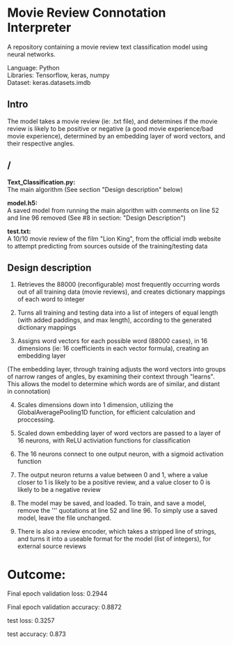 # Movie Review Connotation Interpreter

A repository containing a movie review text classification model using neural networks.

Language: Python  
Libraries: Tensorflow, keras, numpy  
Dataset: keras.datasets.imdb

## Intro
The model takes a movie review (ie: .txt file), and determines if the movie review is likely to be positive or negative (a good movie experience/bad movie experience), determined by an embedding layer of word vectors, and their respective angles.

## /
**Text_Classification.py:**  
The main algorithm (See section "Design description" below)

**model.h5:**  
A saved model from running the main algorithm with comments on line 52 and line 96 removed (See #8 in section: "Design Description")

**test.txt:**  
A 10/10 movie review of the film "Lion King", from the official imdb website to attempt predicting from sources outside of the training/testing data

## Design description

1) Retrieves the 88000 (reconfigurable) most frequently occurring words out of all training data (movie reviews), and creates dictionary mappings of each word to integer

2) Turns all training and testing data into a list of integers of equal length (with added paddings, and max length), according to the generated dictionary mappings

3) Assigns word vectors for each possible word (88000 cases), in 16 dimensions (ie: 16 coefficients in each vector formula), creating an embedding layer

(The embedding layer, through training adjusts the word vectors into groups of narrow ranges of angles, by examining their context through "learns". This allows the model to determine which words are of similar, and distant in connotation)

4) Scales dimensions down into 1 dimension, utilizing the GlobalAveragePooling1D function, for efficient calculation and proccessing.

5) Scaled down embedding layer of word vectors are passed to a layer of 16 neurons, with ReLU activiation functions for classification

6) The 16 neurons connect to one output neuron, with a sigmoid activation function

7) The output neuron returns a value between 0 and 1, where a value closer to 1 is likely to be a positive review, and a value closer to 0 is likely to be a negative review

8) The model may be saved, and loaded. To train, and save a model, remove the ''' quotations at line 52 and line 96. To simply use a saved model, leave the file unchanged.

9) There is also a review encoder, which takes a stripped line of strings, and turns it into a useable format for the model (list of integers), for external source reviews

# Outcome:

Final epoch validation loss: 0.2944

Final epoch validation accuracy: 0.8872

test loss: 0.3257

test accuracy: 0.873
